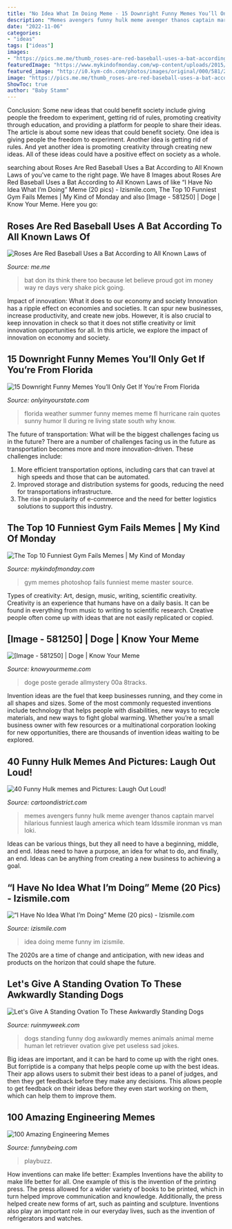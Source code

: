 ```yaml
---
title: "No Idea What Im Doing Meme - 15 Downright Funny Memes You’ll Only Get If You’re From Florida"
description: "Memes avengers funny hulk meme avenger thanos captain marvel hilarious funniest laugh america which team ldssmile ironman vs man loki"
date: "2022-11-06"
categories:
- "ideas"
tags: ["ideas"]
images:
- "https://pics.me.me/thumb_roses-are-red-baseball-uses-a-bat-according-to-all-63456477.png"
featuredImage: "https://www.mykindofmonday.com/wp-content/uploads/2015/09/photoshop-master-meme.png"
featured_image: "http://i0.kym-cdn.com/photos/images/original/000/581/250/00a.png"
image: "https://pics.me.me/thumb_roses-are-red-baseball-uses-a-bat-according-to-all-63456477.png"
ShowToc: true
author: "Baby Stamm"
---
```



Conclusion: Some new ideas that could benefit society include giving people the freedom to experiment, getting rid of rules, promoting creativity through education, and providing a platform for people to share their ideas.
The article is about some new ideas that could benefit society. One idea is giving people the freedom to experiment. Another idea is getting rid of rules. And yet another idea is promoting creativity through creating new ideas. All of these ideas could have a positive effect on society as a whole.

	

		
searching about Roses Are Red Baseball Uses a Bat According to All Known Laws of you've came to the right page. We have 8 Images about Roses Are Red Baseball Uses a Bat According to All Known Laws of like “I Have No Idea What I’m Doing” Meme (20 pics) - Izismile.com, The Top 10 Funniest Gym Fails Memes | My Kind of Monday and also [Image - 581250] | Doge | Know Your Meme. Here you go:
		
    
## Roses Are Red Baseball Uses A Bat According To All Known Laws Of

<img loading=lazy src="https://pics.me.me/thumb_roses-are-red-baseball-uses-a-bat-according-to-all-63456477.png" onerror="this.onerror=null;this.src='https://tse2.mm.bing.net/th?id=OIP.Tk-cabqKL9HBoNfTTIU8cwAAAA&amp;pid=15.1';" alt="Roses Are Red Baseball Uses a Bat According to All Known Laws of">

_Source: me.me_

>bat don its think there too because let believe proud got im money way re days very shake pick going. 

	

Impact of innovation: What it does to our economy and society
Innovation has a ripple effect on economies and societies. It can spur new businesses, increase productivity, and create new jobs. However, it is also crucial to keep innovation in check so that it does not stifle creativity or limit innovation opportunities for all. In this article, we explore the impact of innovation on economy and society.

    
## 15 Downright Funny Memes You’ll Only Get If You’re From Florida

<img loading=lazy src="http://cdn.onlyinyourstate.com/wp-content/uploads/2017/10/21767917_934414736725321_6752932344566798800_n-1-700x1050.jpg" onerror="this.onerror=null;this.src='https://tse1.mm.bing.net/th?id=OIP._wny9bM8WmJKiMJ9BRk_5QHaLH&amp;pid=15.1';" alt="15 Downright Funny Memes You’ll Only Get If You’re From Florida">

_Source: onlyinyourstate.com_

>florida weather summer funny memes meme fl hurricane rain quotes sunny humor ll during re living state south why know. 

	

The future of transportation: What will be the biggest challenges facing us in the future?
There are a number of challenges facing us in the future as transportation becomes more and more innovation-driven. These challenges include: 
1) More efficient transportation options, including cars that can travel at high speeds and those that can be automated.
2) Improved storage and distribution systems for goods, reducing the need for transportations infrastructure. 
3) The rise in popularity of e-commerce and the need for better logistics solutions to support this industry.

    
## The Top 10 Funniest Gym Fails Memes | My Kind Of Monday

<img loading=lazy src="https://www.mykindofmonday.com/wp-content/uploads/2015/09/photoshop-master-meme.png" onerror="this.onerror=null;this.src='https://tse1.mm.bing.net/th?id=OIP.CWoEt2OHyyVfufZQkObVfgHaHa&amp;pid=15.1';" alt="The Top 10 Funniest Gym Fails Memes | My Kind of Monday">

_Source: mykindofmonday.com_

>gym memes photoshop fails funniest meme master source. 

	

Types of creativity: Art, design, music, writing, scientific creativity.
Creativity is an experience that humans have on a daily basis. It can be found in everything from music to writing to scientific research. Creative people often come up with ideas that are not easily replicated or copied.

    
## [Image - 581250] | Doge | Know Your Meme

<img loading=lazy src="http://i0.kym-cdn.com/photos/images/original/000/581/250/00a.png" onerror="this.onerror=null;this.src='https://tse2.mm.bing.net/th?id=OIP.9aEJNhJf0fwMBFnm1NKVgAHaHa&amp;pid=15.1';" alt="[Image - 581250] | Doge | Know Your Meme">

_Source: knowyourmeme.com_

>doge poste gerade allmystery 00a 8tracks. 

	

Invention ideas are the fuel that keep businesses running, and they come in all shapes and sizes. Some of the most commonly requested inventions include technology that helps people with disabilities, new ways to recycle materials, and new ways to fight global warming. Whether you’re a small business owner with few resources or a multinational corporation looking for new opportunities, there are thousands of invention ideas waiting to be explored.

    
## 40 Funny Hulk Memes And Pictures: Laugh Out Loud!

<img loading=lazy src="http://cartoondistrict.com/wp-content/uploads/2015/03/Funny-Hulk-memes-and-Pictures9-0081.jpg" onerror="this.onerror=null;this.src='https://tse1.mm.bing.net/th?id=OIP.XBPMUVbRG5u1ZaUHpT8ISwHaQK&amp;pid=15.1';" alt="40 Funny Hulk memes and Pictures: Laugh Out Loud!">

_Source: cartoondistrict.com_

>memes avengers funny hulk meme avenger thanos captain marvel hilarious funniest laugh america which team ldssmile ironman vs man loki. 

	

Ideas can be various things, but they all need to have a beginning, middle, and end. Ideas need to have a purpose, an idea for what to do, and finally, an end. Ideas can be anything from creating a new business to achieving a goal.

    
## “I Have No Idea What I’m Doing” Meme (20 Pics) - Izismile.com

<img loading=lazy src="https://img.izismile.com/img/img5/20120417/640/i_have_no_idea_what_im_doing_meme_640_03.jpg" onerror="this.onerror=null;this.src='https://tse4.mm.bing.net/th?id=OIP.Pl2pQMHhErS2-fHgpFDa4AHaKD&amp;pid=15.1';" alt="“I Have No Idea What I’m Doing” Meme (20 pics) - Izismile.com">

_Source: izismile.com_

>idea doing meme funny im izismile. 

	

The 2020s are a time of change and anticipation, with new ideas and products on the horizon that could shape the future.

    
## Let&#039;s Give A Standing Ovation To These Awkwardly Standing Dogs

<img loading=lazy src="https://ruinmyweek.com/wp-content/uploads/2016/08/the-best-funny-pictures-of-awkwardly-standing-dogs-retriever.jpg" onerror="this.onerror=null;this.src='https://tse1.mm.bing.net/th?id=OIP.z4hiALVZr047Wa8Nt7o6AwHaLL&amp;pid=15.1';" alt="Let&#039;s Give A Standing Ovation To These Awkwardly Standing Dogs">

_Source: ruinmyweek.com_

>dogs standing funny dog awkwardly memes animals animal meme human let retriever ovation give pet useless sad jokes. 

	

Big ideas are important, and it can be hard to come up with the right ones. But forriptide is a company that helps people come up with the best ideas. Their app allows users to submit their best ideas to a panel of judges, and then they get feedback before they make any decisions. This allows people to get feedback on their ideas before they even start working on them, which can help them to improve them.

    
## 100 Amazing Engineering Memes

<img loading=lazy src="https://www.funnybeing.com/wp-content/uploads/2017/05/Meanwhile-In-Electrical-Engineering.jpg" onerror="this.onerror=null;this.src='https://tse3.mm.bing.net/th?id=OIP.KJbxm-b4bWK3ykvgKrdcqAHaGz&amp;pid=15.1';" alt="100 Amazing Engineering Memes">

_Source: funnybeing.com_

>playbuzz. 

	

How inventions can make life better: Examples
Inventions have the ability to make life better for all. One example of this is the invention of the printing press. The press allowed for a wider variety of books to be printed, which in turn helped improve communication and knowledge. Additionally, the press helped create new forms of art, such as painting and sculpture. Inventions also play an important role in our everyday lives, such as the invention of refrigerators and watches.

